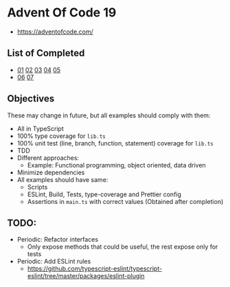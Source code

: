 # Advent Of Code 19

- https://adventofcode.com/

## List of Completed

- [01](./01) [02](./02) [03](./03) [04](./04) [05](/05)
- [06](./06) [07](./07)

## Objectives

These may change in future, but all examples should comply with them:

- All in TypeScript
- 100% type coverage for `lib.ts`
- 100% unit test (line, branch, function, statement) coverage for `lib.ts`
- TDD
- Different approaches:
    - Example: Functional programming, object oriented, data driven
- Minimize dependencies
- All examples should have same:
    - Scripts
    - ESLint, Build, Tests, type-coverage and Prettier config
    - Assertions in `main.ts` with correct values (Obtained after completion)

## TODO:

- Periodic: Refactor interfaces
    - Only expose methods that could be useful, the rest expose only for tests
- Periodic: Add ESLint rules
    - https://github.com/typescript-eslint/typescript-eslint/tree/master/packages/eslint-plugin

